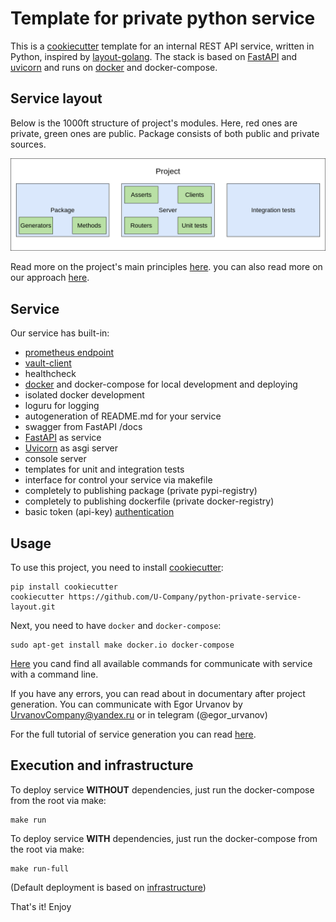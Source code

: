 # Template for private python service
 
This is a [cookiecutter](https://github.com/cookiecutter/cookiecutter) template for an internal REST API service, written in Python, inspired by [layout-golang](https://github.com/golang-standards/project-layout). The stack is based on [FastAPI](https://github.com/tiangolo/fastapi) and [uvicorn](https://www.uvicorn.org/) and runs on [docker](https://www.docker.com/) and docker-compose.

## Service layout

Below is the 1000ft structure of project's modules. Here, red ones are private, green ones are public. Package consists of  both public and private sources.

![](docs/structure.png)

Read more on the project's main principles [here](%7B%7B%20cookiecutter.service%20%7D%7D/docs/structure.md).
you can also read more on our approach [here](https://github.com/U-Company/notes).

## Service

Our service has built-in:

- [prometheus endpoint](https://github.com/prometheus/client_python)
- [vault-client](https://github.com/U-Company/vault-client)
- healthcheck
- [docker](https://www.docker.com/) and docker-compose for local development and deploying
- isolated docker development
- loguru for logging
- autogeneration of README.md for your service
- swagger from FastAPI /docs
- [FastAPI](https://github.com/tiangolo/fastapi) as service
- [Uvicorn](https://www.uvicorn.org/) as asgi server
- console server
- templates for unit and integration tests
- interface for control your service via makefile
- completely to publishing package (private pypi-registry)
- completely to publishing dockerfile (private docker-registry)
- basic token (api-key) [authentication](https://medium.com/data-rebels/fastapi-authentication-revisited-enabling-api-key-authentication-122dc5975680)

## Usage

To use this project, you need to install [cookiecutter](https://github.com/cookiecutter/cookiecutter):

    pip install cookiecutter
    cookiecutter https://github.com/U-Company/python-private-service-layout.git

Next, you need to have `docker` and `docker-compose`:

    sudo apt-get install make docker.io docker-compose

[Here](%7B%7B%20cookiecutter.service%20%7D%7D/docs/commands.md) you cand find all available commands for communicate with service with a command line.

If you have any errors, you can read about in documentary after project generation. You can communicate with Egor Urvanov by UrvanovCompany@yandex.ru or in telegram (@egor_urvanov)

For the full tutorial of service generation you can read [here](docs/tutorial.md).


## Execution and infrastructure

To deploy service **WITHOUT** dependencies, just run the docker-compose from the root via make:

    make run

To deploy service **WITH** dependencies, just run the docker-compose from the root via make:

    make run-full
    
(Default deployment is based on  [infrastructure](https://github.com/U-Company/infrastructure))
    
That's it! Enjoy

